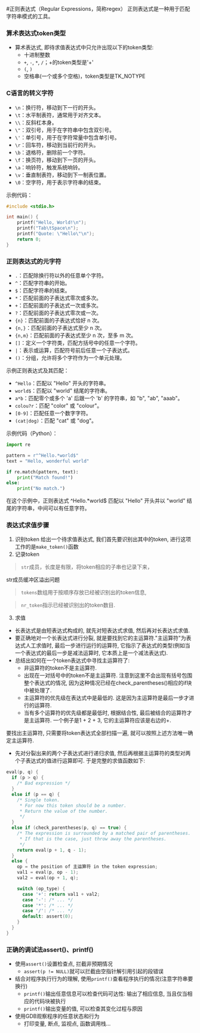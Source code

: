 #正则表达式（Regular Expressions，简称regex）
正则表达式是一种用于匹配字符串模式的工具。
### 算术表达式token类型
- 算术表达式, 即待求值表达式中只允许出现以下的token类型:
  - 十进制整数
  - `+`, `-`, `*`, `/`；+的token类型是'+'
  - `(`, `)`
  - 空格串(一个或多个空格)，token类型是TK_NOTYPE
 ### C语言的转义字符
- `\n`：换行符，移动到下一行的开头。
- `\t`：水平制表符，通常用于对齐文本。
- `\\`：反斜杠本身。
- `\"`：双引号，用于在字符串中包含双引号。
- `\'`：单引号，用于在字符常量中包含单引号。
- `\r`：回车符，移动到当前行的开头。
- `\b`：退格符，删除前一个字符。
- `\f`：换页符，移动到下一页的开头。
- `\a`：响铃符，触发系统响铃。
- `\v`：垂直制表符，移动到下一制表位置。
- `\0`：空字符，用于表示字符串的结束。
  
示例代码：
```c
#include <stdio.h>

int main() {
    printf("Hello, World!\n");
    printf("Tab\tSpace\n");
    printf("Quote: \"Hello\"\n");
    return 0;
}
```

### 正则表达式的元字符
- `.`：匹配除换行符以外的任意单个字符。
- `^`：匹配字符串的开始。
- `$`：匹配字符串的结束。
- `*`：匹配前面的子表达式零次或多次。
- `+`：匹配前面的子表达式一次或多次。
- `?`：匹配前面的子表达式零次或一次。
- `{n}`：匹配前面的子表达式恰好 n 次。
- `{n,}`：匹配前面的子表达式至少 n 次。
- `{n,m}`：匹配前面的子表达式至少 n 次，至多 m 次。
- `[]`：定义一个字符类，匹配方括号中的任意一个字符。
- `|`：表示或运算，匹配符号前后任意一个子表达式。
- `()`：分组，允许将多个字符作为一个单元处理。

示例正则表达式及其匹配：

- `^Hello`：匹配以 "Hello" 开头的字符串。  
- `world$`：匹配以 "world" 结尾的字符串。  
- `a*b`：匹配零个或多个 'a' 后跟一个 'b' 的字符串，如 "b", "ab", "aaab"。  
- `colou?r`：匹配 "color" 或 "colour"。  
- `[0-9]`：匹配任意一个数字字符。  
- `(cat|dog)`：匹配 "cat" 或 "dog"。  


示例代码（Python）：

```python
import re

pattern = r"^Hello.*world$"
text = "Hello, wonderful world"

if re.match(pattern, text):
    print("Match found!")
else:
    print("No match.")
```
在这个示例中，正则表达式 ^Hello.*world$ 匹配以 "Hello" 开头并以 "world" 结尾的字符串，中间可以有任意字符。


### 表达式求值步骤
1. 识别token
   给出一个待求值表达式, 我们首先要识别出其中的token, 进行这项工作的是`make_token()`函数
2. 记录token
> `str`成员，长度是有限，将token相应的子串也记录下来，
   
  str成员缓冲区溢出问题 
   > `tokens`数组用于按顺序存放已经被识别出的token信息,

   
   > `nr_token`指示已经被识别出的token数目.
  
3. 求值
- 长表达式是由短表达式构成的, 就先对短表达式求值, 然后再对长表达式求值.
- 要正确地对一个长表达式进行分裂, 就是要找到它的主运算符."主运算符"为表达式人工求值时, 最后一步进行运行的运算符, 它指示了表达式的类型(例如当一个表达式的最后一步是减法运算时, 它本质上是一个减法表达式).
- 总结出如何在一个token表达式中寻找主运算符了:
  - 非运算符的token不是主运算符.
  - 出现在一对括号中的token不是主运算符. 注意到这里不会出现有括号包围整个表达式的情况, 因为这种情况已经在check_parentheses()相应的if块中被处理了.
  - 主运算符的优先级在表达式中是最低的. 这是因为主运算符是最后一步才进行的运算符.
  - 当有多个运算符的优先级都是最低时, 根据结合性, 最后被结合的运算符才是主运算符. 一个例子是1 + 2 + 3, 它的主运算符应该是右边的+.

要找出主运算符, 只需要将token表达式全部扫描一遍, 就可以按照上述方法唯一确定主运算符.
- 先对分裂出来的两个子表达式进行递归求值, 然后再根据主运算符的类型对两个子表达式的值进行运算即可. 于是完整的求值函数如下:
```c
eval(p, q) {
  if (p > q) {
    /* Bad expression */
  }
  else if (p == q) {
    /* Single token.
     * For now this token should be a number.
     * Return the value of the number.
     */
  }
  else if (check_parentheses(p, q) == true) {
    /* The expression is surrounded by a matched pair of parentheses.
     * If that is the case, just throw away the parentheses.
     */
    return eval(p + 1, q - 1);
  }
  else {
    op = the position of 主运算符 in the token expression;
    val1 = eval(p, op - 1);
    val2 = eval(op + 1, q);

    switch (op_type) {
      case '+': return val1 + val2;
      case '-': /* ... */
      case '*': /* ... */
      case '/': /* ... */
      default: assert(0);
    }
  }
}
```
### 正确的调试法assert()、printf()
- 使用`assert()`设置检查点, 拦截非预期情况
  - `assert(p != NULL)`就可以拦截由空指针解引用引起的段错误
- 结合对程序执行行为的理解, 使用`printf()`查看程序执行的情况(注意字符串要换行)
  - `printf()`输出任意信息可以检查代码可达性: 输出了相应信息, 当且仅当相应的代码块被执行
  - `printf()`输出变量的值, 可以检查其变化过程与原因
- 使用GDB观察程序的任意状态和行为
  - 打印变量, 断点, 监视点, 函数调用栈...
